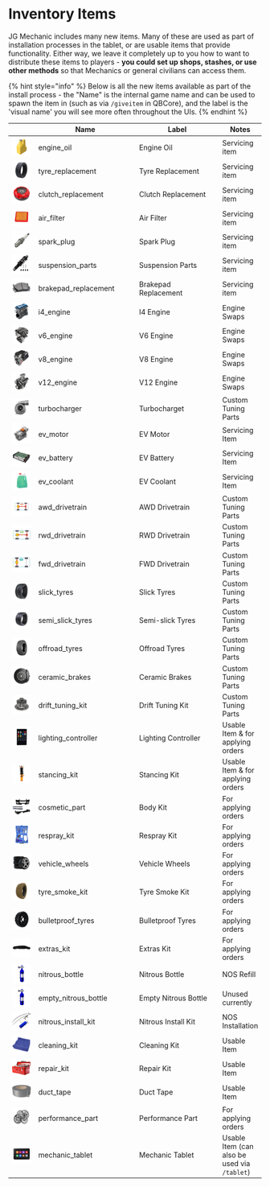 # Inventory Items

JG Mechanic includes many new items. Many of these are used as part of installation processes in the tablet, or are usable items that provide functionality. Either way, we leave it completely up to you how to want to distribute these items to players - **you could set up shops, stashes, or use other methods** so that Mechanics or general civilians can access them.

{% hint style="info" %}
Below is all the new items available as part of the install process - the "Name" is the internal game name and can be used to spawn the item in (such as via `/giveitem` in QBCore), and the label is the 'visual name' you will see more often throughout the UIs.
{% endhint %}

<table><thead><tr><th width="87"></th><th width="231">Name</th><th width="230">Label</th><th>Notes</th></tr></thead><tbody><tr><td><img src="../.gitbook/assets/engine_oil (6).png" alt="" data-size="original"></td><td>engine_oil</td><td>Engine Oil</td><td>Servicing item</td></tr><tr><td><img src="../.gitbook/assets/tyre_replacement (5).png" alt="" data-size="original"></td><td>tyre_replacement</td><td>Tyre Replacement</td><td>Servicing item</td></tr><tr><td><img src="../.gitbook/assets/clutch_replacement (6).png" alt="" data-size="original"></td><td>clutch_replacement</td><td>Clutch Replacement</td><td>Servicing item</td></tr><tr><td><img src="../.gitbook/assets/air_filter (7).png" alt="" data-size="original"></td><td>air_filter</td><td>Air Filter</td><td>Servicing item</td></tr><tr><td><img src="../.gitbook/assets/spark_plug (5).png" alt="" data-size="original"></td><td>spark_plug</td><td>Spark Plug</td><td>Servicing item</td></tr><tr><td><img src="../.gitbook/assets/suspension_parts (5).png" alt="" data-size="original"></td><td>suspension_parts</td><td>Suspension Parts</td><td>Servicing item</td></tr><tr><td><img src="../.gitbook/assets/brakepad_replacement (7).png" alt="" data-size="original"></td><td>brakepad_replacement</td><td>Brakepad Replacement</td><td>Servicing item</td></tr><tr><td><img src="../.gitbook/assets/i4_engine (6).png" alt="" data-size="original"></td><td>i4_engine</td><td>I4 Engine</td><td>Engine Swaps</td></tr><tr><td><img src="../.gitbook/assets/v6_engine (5).png" alt="" data-size="original"></td><td>v6_engine</td><td>V6 Engine</td><td>Engine Swaps</td></tr><tr><td><img src="../.gitbook/assets/v8_engine (5).png" alt="" data-size="original"></td><td>v8_engine</td><td>V8 Engine</td><td>Engine Swaps</td></tr><tr><td><img src="../.gitbook/assets/v12_engine (5).png" alt="" data-size="original"></td><td>v12_engine</td><td>V12 Engine</td><td>Engine Swaps</td></tr><tr><td><img src="../.gitbook/assets/turbocharger (5).png" alt="" data-size="original"></td><td>turbocharger</td><td>Turbocharget</td><td>Custom Tuning Parts</td></tr><tr><td><img src="../.gitbook/assets/ev_motor (6).png" alt="" data-size="original"></td><td>ev_motor</td><td>EV Motor</td><td>Servicing Item</td></tr><tr><td><img src="../.gitbook/assets/ev_battery (6).png" alt="" data-size="original"></td><td>ev_battery</td><td>EV Battery</td><td>Servicing Item</td></tr><tr><td><img src="../.gitbook/assets/ev_coolant (6).png" alt="" data-size="original"></td><td>ev_coolant</td><td>EV Coolant</td><td>Servicing Item</td></tr><tr><td><img src="../.gitbook/assets/awd_drivetrain (7).png" alt="" data-size="original"></td><td>awd_drivetrain</td><td>AWD Drivetrain</td><td>Custom Tuning Parts</td></tr><tr><td><img src="../.gitbook/assets/rwd_drivetrain (5).png" alt="" data-size="original"></td><td>rwd_drivetrain</td><td>RWD Drivetrain</td><td>Custom Tuning Parts</td></tr><tr><td><img src="../.gitbook/assets/fwd_drivetrain (6).png" alt="" data-size="original"></td><td>fwd_drivetrain</td><td>FWD Drivetrain</td><td>Custom Tuning Parts</td></tr><tr><td><img src="../.gitbook/assets/slick_tyres (5).png" alt="" data-size="original"></td><td>slick_tyres</td><td>Slick Tyres</td><td>Custom Tuning Parts</td></tr><tr><td><img src="../.gitbook/assets/semi_slick_tyres (5).png" alt="" data-size="original"></td><td>semi_slick_tyres</td><td>Semi-slick Tyres</td><td>Custom Tuning Parts</td></tr><tr><td><img src="../.gitbook/assets/offroad_tyres (5).png" alt="" data-size="original"></td><td>offroad_tyres</td><td>Offroad Tyres</td><td>Custom Tuning Parts</td></tr><tr><td><img src="../.gitbook/assets/ceramic_brakes (6).png" alt="" data-size="original"></td><td>ceramic_brakes</td><td>Ceramic Brakes</td><td>Custom Tuning Parts</td></tr><tr><td><img src="../.gitbook/assets/drift_tuning_kit (6).png" alt="" data-size="original"></td><td>drift_tuning_kit</td><td>Drift Tuning Kit</td><td>Custom Tuning Parts</td></tr><tr><td><img src="../.gitbook/assets/lighting_controller (6).png" alt="" data-size="original"></td><td>lighting_controller</td><td>Lighting Controller</td><td>Usable Item &#x26; for applying orders</td></tr><tr><td><img src="../.gitbook/assets/stancing_kit (5).png" alt="" data-size="original"></td><td>stancing_kit</td><td>Stancing Kit</td><td>Usable Item &#x26; for applying orders</td></tr><tr><td><img src="../.gitbook/assets/cosmetic_part (6).png" alt="" data-size="original"></td><td>cosmetic_part</td><td>Body Kit</td><td>For applying orders</td></tr><tr><td><img src="../.gitbook/assets/respray_kit (5).png" alt="" data-size="original"></td><td>respray_kit</td><td>Respray Kit</td><td>For applying orders</td></tr><tr><td><img src="../.gitbook/assets/vehicle_wheels (5).png" alt="" data-size="original"></td><td>vehicle_wheels</td><td>Vehicle Wheels</td><td>For applying orders</td></tr><tr><td><img src="../.gitbook/assets/tyre_smoke_kit (5).png" alt="" data-size="original"></td><td>tyre_smoke_kit</td><td>Tyre Smoke Kit</td><td>For applying orders</td></tr><tr><td><img src="../.gitbook/assets/bulletproof_tyres (6).png" alt="" data-size="original"></td><td>bulletproof_tyres</td><td>Bulletproof Tyres</td><td>For applying orders</td></tr><tr><td><img src="../.gitbook/assets/extras_kit (6).png" alt="" data-size="original"></td><td>extras_kit</td><td>Extras Kit</td><td>For applying orders</td></tr><tr><td><img src="../.gitbook/assets/nitrous_bottle (5).png" alt="" data-size="original"></td><td>nitrous_bottle</td><td>Nitrous Bottle</td><td>NOS Refill</td></tr><tr><td><img src="../.gitbook/assets/empty_nitrous_bottle (6).png" alt="" data-size="original"></td><td>empty_nitrous_bottle</td><td>Empty Nitrous Bottle</td><td>Unused currently</td></tr><tr><td><img src="../.gitbook/assets/nitrous_install_kit (5).png" alt="" data-size="original"></td><td>nitrous_install_kit</td><td>Nitrous Install Kit</td><td>NOS Installation</td></tr><tr><td><img src="../.gitbook/assets/cleaning_kit (6).png" alt="" data-size="original"></td><td>cleaning_kit</td><td>Cleaning Kit</td><td>Usable Item</td></tr><tr><td><img src="../.gitbook/assets/repair_kit (5).png" alt="" data-size="original"></td><td>repair_kit</td><td>Repair Kit</td><td>Usable Item</td></tr><tr><td><img src="../.gitbook/assets/duct_tape (6).png" alt="" data-size="original"></td><td>duct_tape</td><td>Duct Tape</td><td>Usable Item</td></tr><tr><td><img src="../.gitbook/assets/performance_part (5).png" alt="" data-size="original"></td><td>performance_part</td><td>Performance Part</td><td>For applying orders</td></tr><tr><td><img src="../.gitbook/assets/mechanic_tablet (5).png" alt="" data-size="original"></td><td>mechanic_tablet</td><td>Mechanic Tablet</td><td>Usable Item (can also be used via <code>/tablet</code>)</td></tr></tbody></table>
